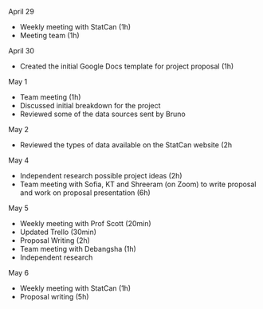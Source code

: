 April 29
- Weekly meeting with StatCan (1h)
- Meeting team (1h)

April 30
- Created the initial Google Docs template for project proposal (1h)

May 1
- Team meeting (1h)
- Discussed initial breakdown for the project
- Reviewed some of the data sources sent by Bruno

May 2
- Reviewed the types of data available on the StatCan website (2h

May 4
- Independent research possible project ideas (2h)
- Team meeting with Sofia, KT and Shreeram (on Zoom) to write proposal and work on proposal presentation (6h)

May 5
- Weekly meeting with Prof Scott (20min)
- Updated Trello (30min)
- Proposal Writing (2h)
- Team meeting with Debangsha (1h)
- Independent research

May 6
- Weekly meeting with StatCan (1h)
- Proposal writing (5h)
